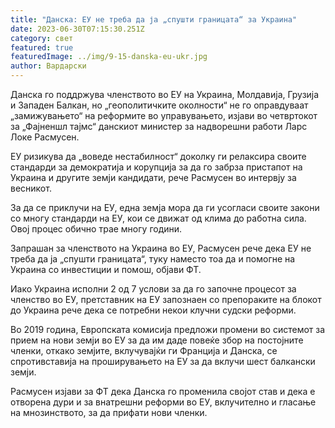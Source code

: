 ```yaml
---
title: "Данска: ЕУ не треба да ја „спушти границата“ за Украина"
date: 2023-06-30T07:15:30.251Z
category: свет
featured: true
featuredImage: ../img/9-15-danska-eu-ukr.jpg
author: Вардарски
---
```

Данска го поддржува членството во ЕУ на Украина, Молдавија, Грузија и Западен Балкан, но „геополитичките околности“ не го оправдуваат „замижувањето“ на реформите во управувањето, изјави во четвртокот за „Фајненшл тајмс“ данскиот министер за надворешни работи Ларс Локе Расмусен.

ЕУ ризикува да „воведе нестабилност“ доколку ги релаксира своите стандарди за демократија и корупција за да го забрза пристапот на Украина и другите земји кандидати, рече Расмусен во интервју за весникот.

За да се приклучи на ЕУ, една земја мора да ги усогласи своите закони со многу стандарди на ЕУ, кои се движат од клима до работна сила. Овој процес обично трае многу години.

Запрашан за членството на Украина во ЕУ, Расмусен рече дека ЕУ не треба да ја „спушти границата“, туку наместо тоа да и помогне на Украина со инвестиции и помош, објави ФТ.

Иако Украина исполни 2 од 7 услови за да го започне процесот за членство во ЕУ, претставник на ЕУ запознаен со препораките на блокот до Украина рече дека се потребни некои клучни судски реформи.

Во 2019 година, Европската комисија предложи промени во системот за прием на нови земји во ЕУ за да им даде повеќе збор на постојните членки, откако земјите, вклучувајќи ги Франција и Данска, се спротивставија на проширувањето на ЕУ за да вклучи шест балкански земји.

Расмусен изјави за ФТ дека Данска го променила својот став и дека е отворена дури и за внатрешни реформи во ЕУ, вклучително и гласање на мнозинството, за да прифати нови членки.